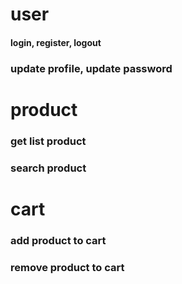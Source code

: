 # user

#### login, register, logout

### update profile, update password

# product

### get list product

### search product

# cart

### add product to cart

### remove product to cart
